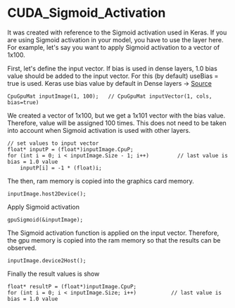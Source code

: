 # CUDA_Sigmoid_Activation

It was created with reference to the Sigmoid activation used in Keras. If you are using Sigmoid activation in your model, you have to use the layer here.
For example, let's say you want to apply Sigmoid activation to a vector of 1x100.

First, let's define the input vector. If bias is used in dense layers, 1.0 bias value should be added to the input vector. For this (by default) useBias = true is used. Keras use bias value by default in Dense layers -> [Source](https://keras.io/api/layers/core_layers/dense/)

```
CpuGpuMat inputImage(1, 100);   // CpuGpuMat inputVector(1, cols, bias=true)
```

We created a vector of 1x100, but we get a 1x101 vector with the bias value. Therefore, value will be assigned 100 times. This does not need to be taken into account when Sigmoid activation is used with other layers.

```
// set values to input vector
float* inputP = (float*)inputImage.CpuP;
for (int i = 0; i < inputImage.Size - 1; i++)		  // last value is bias = 1.0 value
	inputP[i] = -1 * (float)i;
```

The then, ram memory is copied into the graphics card memory.

```
inputImage.host2Device();
```

Apply Sigmoid activation

```
gpuSigmoid(&inputImage);
```

The Sigmoid activation function is applied on the input vector. Therefore, the gpu memory is copied into the ram memory so that the results can be observed.

```
inputImage.device2Host();
```

Finally the result values is show

```
float* resultP = (float*)inputImage.CpuP;
for (int i = 0; i < inputImage.Size; i++)			// last value is bias = 1.0 value